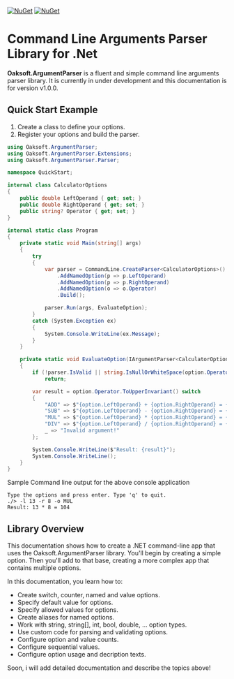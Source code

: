 [![NuGet](https://img.shields.io/nuget/dt/Oaksoft.ArgumentParser.svg)](https://www.nuget.org/packages/Oaksoft.ArgumentParser/)
[![NuGet](https://img.shields.io/nuget/vpre/Oaksoft.ArgumentParser.svg)](https://www.nuget.org/packages/Oaksoft.ArgumentParser/)

# Command Line Arguments Parser Library for .Net

**Oaksoft.ArgumentParser** is a fluent and simple command line arguments parser library. It is currently in under development and this documentation is for version v1.0.0.

## Quick Start Example

1. Create a class to define your options.
2. Register your options and build the parser.

```cs
using Oaksoft.ArgumentParser;
using Oaksoft.ArgumentParser.Extensions;
using Oaksoft.ArgumentParser.Parser;

namespace QuickStart;

internal class CalculatorOptions
{
    public double LeftOperand { get; set; }
    public double RightOperand { get; set; }
    public string? Operator { get; set; }
}

internal static class Program
{
    private static void Main(string[] args)
    {
        try
        {
            var parser = CommandLine.CreateParser<CalculatorOptions>()
                .AddNamedOption(p => p.LeftOperand)
                .AddNamedOption(p => p.RightOperand)
                .AddNamedOption(o => o.Operator)
                .Build();

            parser.Run(args, EvaluateOption);
        }
        catch (System.Exception ex)
        {
            System.Console.WriteLine(ex.Message);
        }
    }

    private static void EvaluateOption(IArgumentParser<CalculatorOptions> parser, CalculatorOptions option)
    {
        if (!parser.IsValid || string.IsNullOrWhiteSpace(option.Operator))
            return;

        var result = option.Operator.ToUpperInvariant() switch
        {
            "ADD" => $"{option.LeftOperand} + {option.RightOperand} = {option.LeftOperand + option.RightOperand}",
            "SUB" => $"{option.LeftOperand} - {option.RightOperand} = {option.LeftOperand - option.RightOperand}",
            "MUL" => $"{option.LeftOperand} * {option.RightOperand} = {option.LeftOperand * option.RightOperand}",
            "DIV" => $"{option.LeftOperand} / {option.RightOperand} = {option.LeftOperand / option.RightOperand}",
            _ => "Invalid argument!"
        };

        System.Console.WriteLine($"Result: {result}");
        System.Console.WriteLine();
    }
}
```

Sample Command line output for the above console application
```
Type the options and press enter. Type 'q' to quit.
./> -l 13 -r 8 -o MUL
Result: 13 * 8 = 104
```

## Library Overview
This documentation shows how to create a .NET command-line app that uses the Oaksoft.ArgumentParser library. You'll begin by creating a simple option. Then you'll add to that base, creating a more complex app that contains multiple options.

In this documentation, you learn how to:

- Create switch, counter, named and value options.
- Specify default value for options.
- Specify allowed values for options.
- Create aliases for named options.
- Work with string, string[], int, bool, double, ... option types.
- Use custom code for parsing and validating options.
- Configure option and value counts.
- Configure sequential values.
- Configure option usage and decription texts.

Soon, i will add detailed documentation and describe the topics above!

